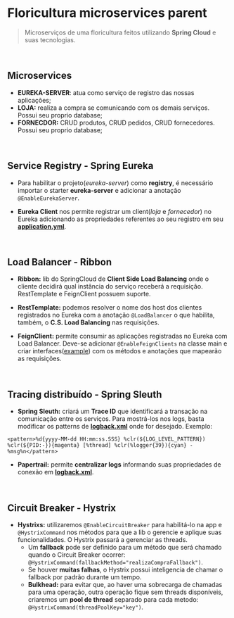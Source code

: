 # Floricultura microservices parent
> Microserviços de uma floricultura feitos utilizando **Spring Cloud** e suas tecnologias.
<br>

## Microservices
- **EUREKA-SERVER**: atua como serviço de registro das nossas aplicações;
- **LOJA:** realiza a compra se comunicando com os demais serviços. Possui seu proprio database;
- **FORNECDOR:** CRUD produtos, CRUD pedidos, CRUD fornecedores. Possui seu proprio database;
<br>

## Service Registry - Spring Eureka

- Para habilitar o projeto(*eureka-server*) como **registry**, é necessário importar o starter **eureka-server** e adicionar a anotação `@EnableEurekaServer`.

- **Eureka Client** nos permite registrar um client(*loja* e *fornecedor*) no Eureka adicionando as propriedades referentes ao seu registro em seu **[application.yml](https://github.com/VictorMagalhaesSales/microservice-floricultura-parent/blob/master/fornecedor/src/main/resources/application.yml)**.
<br>

## Load Balancer - Ribbon

- **Ribbon:** lib do SpringCloud de **Client Side Load Balancing** onde o cliente decidirá qual instância do serviço receberá a requisição. RestTemplate e FeignClient possuem suporte.

- **RestTemplate:** podemos resolver o nome dos host dos clientes registrados no Eureka com a anotação `@LoadBalancer` o que habilita, também, o **C.S. Load Balancing** nas requisições.

- **FeignClient:** permite consumir as aplicações registradas no Eureka com Load Balancer. Deve-se adicionar `@EnableFeignClients` na classe main e criar interfaces([example](https://github.com/VictorMagalhaesSales/microservice-floricultura-parent/blob/master/loja/src/main/java/br/com/alura/microservice/loja/client/FornecedorClient.java)) com os métodos e anotações que mapearão as requisições.
<br>

## Tracing distribuído - Spring Sleuth

- **Spring Sleuth:** criará um **Trace ID** que identificará a transação na comunicação entre os serviços. Para mostrá-los nos logs, basta modificar os patterns de **[logback.xml](https://github.com/VictorMagalhaesSales/microservice-floricultura-parent/blob/master/fornecedor/src/main/resources/logback.xml)** onde for desejado. Exemplo:
```
<pattern>%d{yyyy-MM-dd HH:mm:ss.SSS} %clr(${LOG_LEVEL_PATTERN}) %clr(${PID:-}){magenta} [%thread] %clr(%logger{39}){cyan} - %msg%n</pattern>
```

- **Papertrail:** permite **centralizar logs** informando suas propriedades de conexão em **[logback.xml](https://github.com/VictorMagalhaesSales/microservice-floricultura-parent/blob/master/fornecedor/src/main/resources/logback.xml)**. 
<br>

## Circuit Breaker - Hystrix

- **Hystrixs:** utilizaremos `@EnableCircuitBreaker` para habilitá-lo na app e `@HystrixCommand` nos métodos para que a lib o gerencie e aplique suas funcionalidades. O Hystrix passará a gerenciar as threads.
    - Um **fallback** pode ser definido para um método que será chamado quando o Circuit Breaker ocorrer: `@HystrixCommand(fallbackMethod="realizaCompraFallback")`.
    - Se houver **muitas falhas**, o Hystrix possui inteligencia de chamar o fallback por padrão durante um tempo.
    - **Bulkhead:** para evitar que, ao haver uma sobrecarga de chamadas para uma operação, outra operação fique sem threads disponíveis, criaremos um **pool de thread** separado para cada metodo: `@HystrixCommand(threadPoolKey="key")`.
